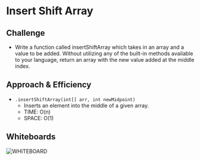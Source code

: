 # Insert Shift Array

## Challenge
<!-- Description of the challenge -->
- Write a function called insertShiftArray which takes in an array and a value to be added. Without utilizing any of the built-in methods available to your language, return an array with the new value added at the middle index.

## Approach & Efficiency
<!-- What approach did you take? Why? What is the Big O space/time for this approach? -->
- `.insertShiftArray(int[] arr, int newMidpoint)`
    - Inserts an element into the middle of a given array.
    - TIME: O(n)
    - SPACE: O(1)
    
## Whiteboards

![WHITEBOARD](../../../../../../assets/insertBefore.png)
